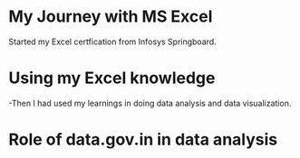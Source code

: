 # My Journey with MS Excel
Started my Excel certfication from Infosys Springboard.

# Using my Excel knowledge
-Then I had used my learnings in doing data analysis and data visualization.

# Role of data.gov.in in data analysis


